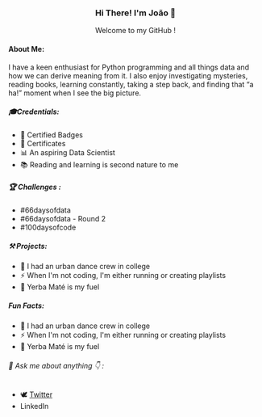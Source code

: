 ### <p align="center"> Hi There! I'm João 👋 </p>

<p align="center"> Welcome to my GitHub ! </p>

#### About Me:

I have a keen enthusiast for Python programming and all things data and how we can derive meaning from it. I also enjoy investigating mysteries, reading books, learning constantly, taking a step back, and finding that “a ha!” moment when I see the big picture.




##### 🎓Credentials:


* 🧿 Certified Badges 
* 📑 Certificates
* 📊 An aspiring Data Scientist
* 📚 Reading and learning is second nature to me


##### 🏆 Challenges :

* #66daysofdata
* #66daysofdata - Round 2
* #100daysofcode 

##### ⚒ Projects:

* 🕺 I had an urban dance crew in college
* ⚡ When I'm not coding, I'm either running or creating playlists
* 🧉 Yerba Maté is my fuel 


##### Fun Facts:

* 🕺 I had an urban dance crew in college
* ⚡ When I'm not coding, I'm either running or creating playlists
* 🧉 Yerba Maté is my fuel 
 
 
######  💬 Ask me about anything 👇 : 



* 🕊 [Twitter](https://www.twitter.com/jo_grammer)
* LinkedIn



<!--
**jo-grammer/jo-grammer** is a ✨ _special_ ✨ repository because its `README.md` (this file) appears on your GitHub profile.
